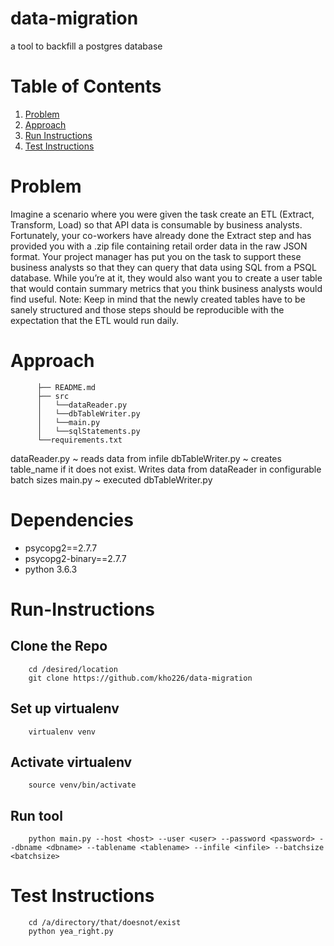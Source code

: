 # data-migration
a tool to backfill a postgres database

# Table of Contents
1. [Problem](README.md#problem)
2. [Approach](README.md#approach)
3. [Run Instructions](README.md#run-instructions)
4. [Test Instructions](README.md#test-instructions)


# Problem

Imagine a scenario where you were given the task create an ETL (Extract, Transform, Load) so that API data is consumable by business analysts. Fortunately, your co-workers have already done the Extract step and has provided you with a .zip file containing retail order data in the raw JSON format. Your project manager has put you on the task to support these business analysts so that they can query that data using SQL from a PSQL database. While you’re at it, they would also want you to create a user table that would contain summary metrics that you think business analysts would find useful.
Note: Keep in mind that the newly created tables have to be sanely structured and those steps should be reproducible with the expectation that the ETL would run daily.

# Approach
```
      ├── README.md 
      ├── src
      │   └──dataReader.py
      │   └──dbTableWriter.py
      │   └──main.py
      │   └──sqlStatements.py
      └──requirements.txt    
```
dataReader.py ~ reads data from infile
dbTableWriter.py ~ creates table_name if it does not exist. Writes data from dataReader in configurable batch sizes
main.py ~ executed dbTableWriter.py
 
# Dependencies
- psycopg2==2.7.7
- psycopg2-binary==2.7.7
- python 3.6.3

# Run-Instructions
## Clone the Repo
```
    cd /desired/location
    git clone https://github.com/kho226/data-migration
```
## Set up virtualenv
```
    virtualenv venv
```
## Activate virtualenv
```
    source venv/bin/activate
```
## Run tool
```
    python main.py --host <host> --user <user> --password <password> --dbname <dbname> --tablename <tablename> --infile <infile> --batchsize <batchsize>
```

# Test Instructions
```
    cd /a/directory/that/doesnot/exist
    python yea_right.py
```
